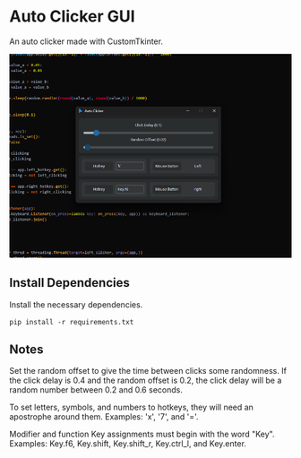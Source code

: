 # Auto Clicker GUI

An auto clicker made with CustomTkinter.

![auto-clicker-gui.png](README.assets/auto-clicker-gui.png)

## Install Dependencies

Install the necessary dependencies.

```text
pip install -r requirements.txt
```

## Notes

Set the random offset to give the time between clicks some randomness. If the click delay is 0.4 and the random offset is 0.2, the click delay will be a random number between 0.2 and 0.6 seconds.

To set letters, symbols, and numbers to hotkeys, they will need an apostrophe around them. Examples: 'x', '7', and '='.

Modifier and function Key assignments must begin with the word "Key". Examples: Key.f6, Key.shift, Key.shift_r, Key.ctrl_l, and Key.enter.
